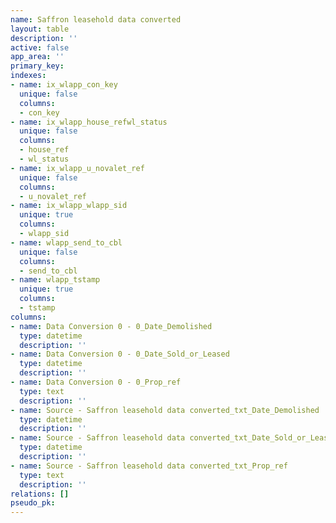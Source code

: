 ```yaml
---
name: Saffron leasehold data converted
layout: table
description: ''
active: false
app_area: ''
primary_key: 
indexes:
- name: ix_wlapp_con_key
  unique: false
  columns:
  - con_key
- name: ix_wlapp_house_refwl_status
  unique: false
  columns:
  - house_ref
  - wl_status
- name: ix_wlapp_u_novalet_ref
  unique: false
  columns:
  - u_novalet_ref
- name: ix_wlapp_wlapp_sid
  unique: true
  columns:
  - wlapp_sid
- name: wlapp_send_to_cbl
  unique: false
  columns:
  - send_to_cbl
- name: wlapp_tstamp
  unique: true
  columns:
  - tstamp
columns:
- name: Data Conversion 0 - 0_Date_Demolished
  type: datetime
  description: ''
- name: Data Conversion 0 - 0_Date_Sold_or_Leased
  type: datetime
  description: ''
- name: Data Conversion 0 - 0_Prop_ref
  type: text
  description: ''
- name: Source - Saffron leasehold data converted_txt_Date_Demolished
  type: datetime
  description: ''
- name: Source - Saffron leasehold data converted_txt_Date_Sold_or_Leased
  type: datetime
  description: ''
- name: Source - Saffron leasehold data converted_txt_Prop_ref
  type: text
  description: ''
relations: []
pseudo_pk: 
---
```


